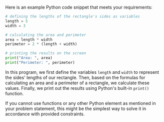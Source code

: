 Here is an example Python code snippet that meets your requirements:

```python
# defining the lengths of the rectangle's sides as variables
length = 5
width = 3

# calculating the area and perimeter
area = length * width
perimeter = 2 * (length + width)

# printing the results on the screen
print("Area: ", area)
print("Perimeter: ", perimeter)
```
In this program, we first define the variables `length` and `width` to represent the sides' lengths of our rectangle. Then, based on the formulas for calculating an area and a perimeter of a rectangle, we calculate these values. Finally, we print out the results using Python's built-in `print()` function.

If you cannot use functions or any other Python element as mentioned in your problem statement, this might be the simplest way to solve it in accordance with provided constraints.
